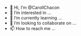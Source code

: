 - 👋 Hi, I’m @CarollChacon
- 👀 I’m interested in ...
- 🌱 I’m currently learning ...
- 💞️ I’m looking to collaborate on ...
- 📫 How to reach me ...

<!---
CarollChacon/CarollChacon is a ✨ special ✨ repository because its `README.md` (this file) appears on your GitHub profile.
You can click the Preview link to take a look at your changes.
--->
